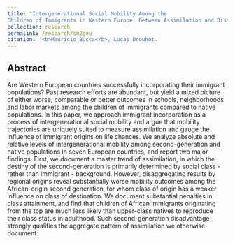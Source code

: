 ```yaml
---
title: "Intergenerational Social Mobility Among the
Children of Immigrants in Western Europe: Between Assimilation and Disadvantage"
collection: research
permalink: /research/sm2geu
citation: '<b>Mauricio Bucca</b>, Lucas Drouhot.'
---
```



## Abstract

Are Western European countries successfully incorporating their immigrant populations? Past research efforts are abundant, but yield a mixed picture of either worse, comparable or better outcomes in schools, neighborhoods and labor markets among the children of immigrants compared to native populations. In this paper, we approach immigrant incorporation as a process of intergenerational social mobility and argue that mobility trajectories are uniquely suited to measure assimilation and gauge the influence of immigrant origins on life chances. We analyze absolute and relative levels of intergenerational mobility among second-generation and native populations in seven European countries, and report two major findings. First, we document a master trend of assimilation, in which the destiny of the second-generation is primarily determined by social class - rather than immigrant - background. However, disaggregating results by regional origins reveal substantially worse mobility outcomes among the African-origin second generation, for whom class of origin has a weaker influence on class of destination. We document substantial penalties in class attainment, and find that children of African immigrants originating from the top are much less likely than upper-class natives to reproduce their class status in adulthood. Such second-generation disadvantage strongly qualifies the aggregate pattern of assimilation we otherwise document.
